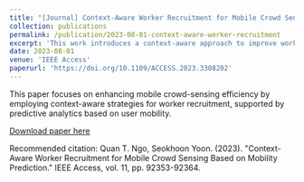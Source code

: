 ```yaml
---
title: "[Journal] Context-Aware Worker Recruitment for Mobile Crowd Sensing Based on Mobility Prediction"
collection: publications
permalink: /publication/2023-08-01-context-aware-worker-recruitment
excerpt: 'This work introduces a context-aware approach to improve worker recruitment for mobile crowd sensing applications, utilizing advanced mobility prediction.'
date: 2023-08-01
venue: 'IEEE Access'
paperurl: 'https://doi.org/10.1109/ACCESS.2023.3308202'
---
```

This paper focuses on enhancing mobile crowd-sensing efficiency by employing context-aware strategies for worker recruitment, supported by predictive analytics based on user mobility.

[Download paper here](https://doi.org/10.1109/ACCESS.2023.3308202)

Recommended citation: Quan T. Ngo, Seokhoon Yoon. (2023). "Context-Aware Worker Recruitment for Mobile Crowd Sensing Based on Mobility Prediction." IEEE Access, vol. 11, pp. 92353-92364.
